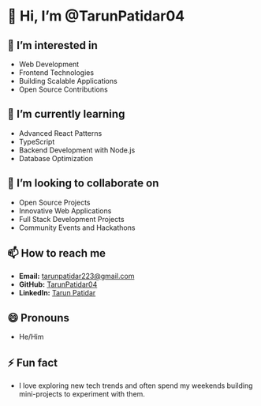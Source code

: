 # 👋 Hi, I’m @TarunPatidar04

## 👀 I’m interested in
- Web Development
- Frontend Technologies
- Building Scalable Applications
- Open Source Contributions

## 🌱 I’m currently learning
- Advanced React Patterns
- TypeScript
- Backend Development with Node.js
- Database Optimization

## 💞️ I’m looking to collaborate on
- Open Source Projects
- Innovative Web Applications
- Full Stack Development Projects
- Community Events and Hackathons

## 📫 How to reach me
- **Email:** [tarunpatidar223@gmail.com](mailto:tarunpatidar223@gmail.com)
- **GitHub:** [TarunPatidar04](https://github.com/TarunPatidar04)
- **LinkedIn:** [Tarun Patidar](https://www.linkedin.com/in/tarun-patidar-8141aa238/)

## 😄 Pronouns
- He/Him

## ⚡ Fun fact
- I love exploring new tech trends and often spend my weekends building mini-projects to experiment with them.
